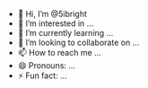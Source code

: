 - 👋 Hi, I’m @5ibright
- 👀 I’m interested in ...
- 🌱 I’m currently learning ...
- 💞️ I’m looking to collaborate on ...
- 📫 How to reach me ...
- 😄 Pronouns: ...
- ⚡ Fun fact: ...

<!---
5ibright/5ibright is a ✨ special ✨ repository because its `README.md` (this file) appears on your GitHub profile.
You can click the Preview link to take a look at your changes.
--->
